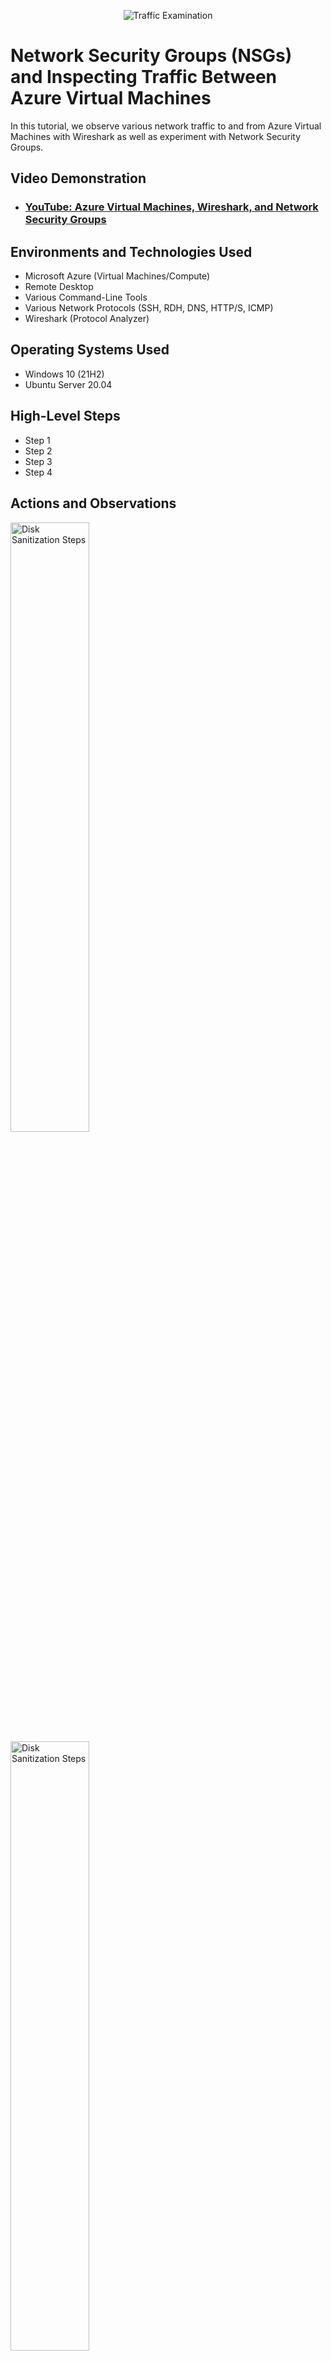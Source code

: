 <p align="center">
<img src="https://i.imgur.com/Ua7udoS.png" alt="Traffic Examination"/>
</p>

<h1>Network Security Groups (NSGs) and Inspecting Traffic Between Azure Virtual Machines</h1>
In this tutorial, we observe various network traffic to and from Azure Virtual Machines with Wireshark as well as experiment with Network Security Groups. <br />


<h2>Video Demonstration</h2>

- ### [YouTube: Azure Virtual Machines, Wireshark, and Network Security Groups](https://www.youtube.com)

<h2>Environments and Technologies Used</h2>

- Microsoft Azure (Virtual Machines/Compute)
- Remote Desktop
- Various Command-Line Tools
- Various Network Protocols (SSH, RDH, DNS, HTTP/S, ICMP)
- Wireshark (Protocol Analyzer)

<h2>Operating Systems Used </h2>

- Windows 10 (21H2)
- Ubuntu Server 20.04

<h2>High-Level Steps</h2>

- Step 1
- Step 2
- Step 3
- Step 4

<h2>Actions and Observations</h2>

<p>
<img src="https://i.imgur.com/lAb7Nz2.png" height="50%" width="50%" alt="Disk Sanitization Steps"/>
<img src="https://i.imgur.com/ODQt6Hc.png" height="50%" width="50%" alt="Disk Sanitization Steps"/>
</p>
<p>
Create a Resource Group, where both of the VM's will go. Then create a new Virtual Machine running windows 10, and make sure it is in the newly created resource group. Create a username and password, click the check box at the very bottom. Click next until you reach "Networking" and note that it created a Virtual Network for the VM. Press review and create to finish.
</p>
<br />

<p>
<img src="https://i.imgur.com/F1oWCOG.png" height="50%" width="50%" alt="Disk Sanitization Steps"/>
<img src="https://i.imgur.com/rTBOdAC.png" height="50%" width="50%" alt="Disk Sanitization Steps"/>
<img src="https://i.imgur.com/3MFE8DP.png" height="50%" width="50%" alt="Disk Sanitization Steps"/>
</p>
<p>
Next create a second VM running Ubuntu / linux. Change the authentication to Username/Password from SSH. Anything around 2vcpus is good. Go to the networking tab and make sure the V-net and subnet are the same as the first VM.. also make sure they're in the same region. (I have both in East US 2).
</p>
<br />

<p>
<img src="https://i.imgur.com/O2Eyo53.png" height="50%" width="50%" alt="Disk Sanitization Steps"/>
<img src="https://i.imgur.com/qQ98bT1.png" height="50%" width="50%" alt="Disk Sanitization Steps"/>
<img src="https://i.imgur.com/xnWwJop.png" height="50%" width="50%" alt="Disk Sanitization Steps"/>
</p>
<p>
Now connect to the Windows 10 VM using Remote Desktop by getting the public IP address of the Vm and pasting it in the windows app and logging in. After loggining into the VM go to the browser and download wireshark.
</p>
<br />

<p>
<img src="https://i.imgur.com/kTLlNv5.png" height="50%" width="50%" alt="Disk Sanitization Steps"/>
<img src="https://i.imgur.com/DWWYTZN.png" height="50%" width="50%" alt="Disk Sanitization Steps"/>
<img src="https://i.imgur.com/AVsoxCt.png" height="50%" width="50%" alt="Disk Sanitization Steps"/>
</p>
<p>
Open wireshark and filter for ICMP traffic only. Then grab the Ubuntu VM's private IP address and ping it inside of command prompt.. then go to wireshark and observe the traffic (in purple).
</p>
<br />

<p>
<img src="https://i.imgur.com/kTLlNv5.png" height="50%" width="50%" alt="Disk Sanitization Steps"/>
<img src="https://i.imgur.com/DWWYTZN.png" height="50%" width="50%" alt="Disk Sanitization Steps"/>
<img src="https://i.imgur.com/AVsoxCt.png" height="50%" width="50%" alt="Disk Sanitization Steps"/>
<img src="https://i.imgur.com/AVsoxCt.png" height="50%" width="50%" alt="Disk Sanitization Steps"/>
</p>
<p>
Open wireshark and filter for ICMP traffic only. Then grab the Ubuntu VM's private IP address and ping it inside of command prompt.. then go to wireshark and observe the traffic (in purple). Take it a step further and also ping a website like (www.google.com) and observe the same type of traffic.. In wireshark you should see requests AND replies if it is working.
</p>
<br />

<p>
<img src="https://i.imgur.com/LkYNKZx.png" height="50%" width="50%" alt="Disk Sanitization Steps"/>
<img src="https://i.imgur.com/ewW2lYO.png" height="50%" width="50%" alt="Disk Sanitization Steps"/>
<img src="https://i.imgur.com/5xQ1VRY.png" height="50%" width="50%" alt="Disk Sanitization Steps"/>
<img src="https://i.imgur.com/wlKJsnl.png" height="50%" width="50%" alt="Disk Sanitization Steps"/>
<img src="https://i.imgur.com/JpMQESi.png" height="50%" width="50%" alt="Disk Sanitization Steps"/>
</p>
<p>
Initiate a constant ping of the Ubuntu VM's private IP address, then go back into azure -> Network Security Groups -> Add -> Deny incoming traffic from ICMP traffic. Make sure you put the priority as 200 or anything below the lowest one... this makes the VM aknowledge that rule before anything else. After adding the security rule, go back to the Windows 10 VM and observe the ping saying "request timed out" and wireshark only sending requests with no replies. From here go back and delete the security rule, and once again return to the windows VM to see that the ping is working again, as well as wireshark getting replies.
</p>
<br />

<p>
<img src="https://i.imgur.com/zkwTQR9.png" height="50%" width="50%" alt="Disk Sanitization Steps"/>
<img src="https://i.imgur.com/HYgxLnB.png" height="50%" width="50%" alt="Disk Sanitization Steps"/>
</p>
<p>
Back in the Windows 10 VM, change the Wireshark filter to only show DHCP traffic. Then open Powershell as an administrator to try and renew the IP address.. do this by running this command; "ipconfig /renew", note the request and ack traffic in wireshark.
</p>
<br />
